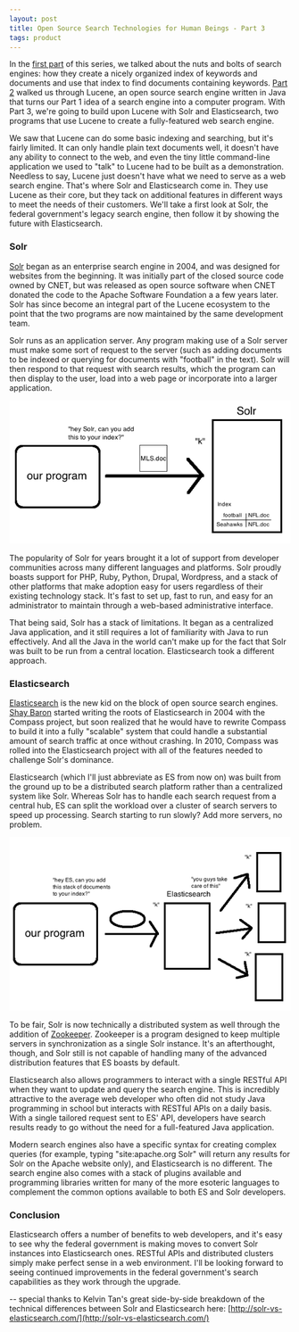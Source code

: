 ```yaml
---
layout: post
title: Open Source Search Technologies for Human Beings - Part 3
tags: product
---
```


In the [first part](http://josephmosby.com/2014/03/24/open-source-search-technologies-for-human-beings-part-1.html) of this series, we talked about the nuts and bolts of search engines: how they create a nicely organized index of keywords and documents and use that index to find documents containing keywords. [Part 2](http://josephmosby.com/2014/03/25/open-source-search-technologies-for-human-beings-part-2.html) walked us through Lucene, an open source search engine written in Java that turns our Part 1 idea of a search engine into a computer program. With Part 3, we're going to build upon Lucene with Solr and Elasticsearch, two programs that use Lucene to create a fully-featured web search engine.

We saw that Lucene can do some basic indexing and searching, but it's fairly limited. It can only handle plain text documents well, it doesn't have any ability to connect to the web, and even the tiny little command-line application we used to "talk" to Lucene had to be built as a demonstration. Needless to say, Lucene just doesn't have what we need to serve as a web search engine. That's where Solr and Elasticsearch come in. They use Lucene as their core, but they tack on additional features in different ways to meet the needs of their customers. We'll take a first look at Solr, the federal government's legacy search engine, then follow it by showing the future with Elasticsearch.

### Solr

[Solr](https://lucene.apache.org/solr/) began as an enterprise search engine in 2004, and was designed for websites from the beginning. It was initially part of the closed source code owned by CNET, but was released as open source software when CNET donated the code to the Apache Software Foundation a a few years later. Solr has since become an integral part of the Lucene ecosystem to the point that the two programs are now maintained by the same development team. 

Solr runs as an application server. Any program making use of a Solr server must make some sort of request to the server (such as adding documents to be indexed or querying for documents with "football" in the text). Solr will then respond to that request with search results, which the program can then display to the user, load into a web page or incorporate into a larger application. 

![Diagram of a program adding a file to the Solr index](/images/solr_doc_1.png)

The popularity of Solr for years brought it a lot of support from developer communities across many different languages and platforms. Solr proudly boasts support for PHP, Ruby, Python, Drupal, Wordpress, and a stack of other platforms that make adoption easy for users regardless of their existing technology stack. It's fast to set up, fast to run, and easy for an administrator to maintain through a web-based administrative interface.

That being said, Solr has a stack of limitations. It began as a centralized Java application, and it still requires a lot of familiarity with Java to run effectively. And all the Java in the world can't make up for the fact that Solr was built to be run from a central location. Elasticsearch took a different approach.

### Elasticsearch

[Elasticsearch](http://www.elasticsearch.org/) is the new kid on the block of open source search engines. [Shay Baron](https://twitter.com/kimchy) started writing the roots of Elasticsearch in 2004 with the Compass project, but soon realized that he would have to rewrite Compass to build it into a fully "scalable" system that could handle a substantial amount of search traffic at once without crashing. In 2010, Compass was rolled into the Elasticsearch project with all of the features needed to challenge Solr's dominance.

Elasticsearch (which I'll just abbreviate as ES from now on) was built from the ground up to be a distributed search platform rather than a centralized system like Solr. Whereas Solr has to handle each search request from a central hub, ES can split the workload over a cluster of search servers to speed up processing. Search starting to run slowly? Add more servers, no problem.

![Diagram of a program adding a file to the Elasticsearch index, which consists of many servers](/images/es_doc_1.png)

To be fair, Solr is now technically a distributed system as well through the addition of [Zookeeper](http://zookeeper.apache.org/). Zookeeper is a program designed to keep multiple servers in synchronization as a single Solr instance. It's an afterthought, though, and Solr still is not capable of handling many of the advanced distribution features that ES boasts by default. 

Elasticsearch also allows programmers to interact with a single RESTful API when they want to update and query the search engine. This is incredibly attractive to the average web developer who often did not study Java programming in school but interacts with RESTful APIs on a daily basis. With a single tailored request sent to ES' API, developers have search results ready to go without the need for a full-featured Java application.

Modern search engines also have a specific syntax for creating complex queries (for example, typing "site:apache.org Solr" will return any results for Solr on the Apache website only), and Elasticsearch is no different. The search engine also comes with a stack of plugins available and programming libraries written for many of the more esoteric languages to complement the common options available to both ES and Solr developers.

### Conclusion

Elasticsearch offers a number of benefits to web developers, and it's easy to see why the federal government is making moves to convert Solr instances into Elasticsearch ones. RESTful APIs and distributed clusters simply make perfect sense in a web environment. I'll be looking forward to seeing continued improvements in the federal government's search capabilities as they work through the upgrade.

-- special thanks to Kelvin Tan's great side-by-side breakdown of the technical differences between Solr and Elasticsearch here: [http://solr-vs-elasticsearch.com/](http://solr-vs-elasticsearch.com/)